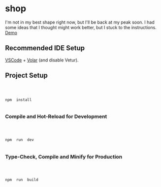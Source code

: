 # shop

I'm not in my best shape right now, but I'll be back at my peak soon.
I had some ideas that I thought might work better, but I stuck to the instructions.
[Demo](https://elaborate-kleicha-e66b8d.netlify.app/)

## Recommended IDE Setup

[VSCode](https://code.visualstudio.com/) + [Volar](https://marketplace.visualstudio.com/items?itemName=Vue.volar) (and disable Vetur).

## Project Setup

```sh



npm  install



```

### Compile and Hot-Reload for Development

```sh



npm  run  dev



```

### Type-Check, Compile and Minify for Production

```sh



npm  run  build



```
